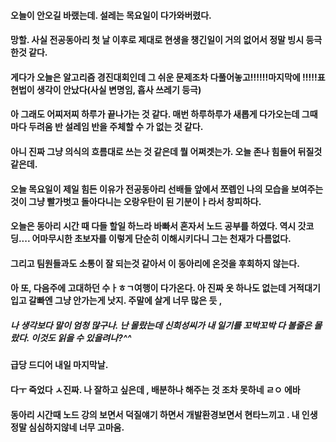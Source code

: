 #### 오늘이 안오길 바랬는데. 설레는 목요일이 다가와버렸다.
#### 망할. 사실 전공동아리 첫 날 이후로 제대로 현생을 챙긴일이 거의 없어서 정말 빙시 등극한것 같다.
#### 게다가 오늘은 알고리즘 경진대회인데 그 쉬운 문제조차 다풀어놓고!!!!!!마지막에 !!!!!표현법이 생각이 안났다(사실 변명임, 흡사 쓰레기 등극)
#### 아 그래도 어찌저찌 하루가 끝나가는 것 같다. 매번 하루하루가 새롭게 다가오는데 그때마다 두려움 반 설레임 반을 주체할 수 가 없는 것 같다.
#### 아니 진짜 그냥 의식의 흐름대로 쓰는 것 같은데 뭘 어쩌겟는가. 오늘 존나 힘들어 뒤질것 같은데.
#### 오늘 목요일이 제일 힘든 이유가 전공동아리 선배들 앞에서 쪼렙인 나의 모습을 보여주는 것이 그냥 빨가벗고 돌아다니는 오랑우탄이 된 기분이ㅏ라서 창피하다. 
#### 오늘은 동아리 시간 때 다들 할일 하느라 바빠서 혼자서 노드 공부를 하였다. 역시 갓코딩.... 어마무시한 초보자를 이렇게 단순히 이해시키다니 그는 천재가 다름없다.
#### 그리고 팀원들과도 소통이 잘 되는것 같아서 이 동아리에 온것을 후회하지 않는다.
#### 아 또, 다음주에 고대하던 수ㅏㅎㄱ여행이 다가온다. 아 진짜 옷 하나도 없는데 거적대기 입고 갈빠엔 그냥 안가는게 낫지. 주말에 살게 너무 많은 듯 ,
##### 나 생각보다 말이 엄청 많구나. 난 몰랐는데 신희성씨가 내 일기를 꼬박꼬박 다 볼줄은 몰랐다. 이것도 읽을 수 있을려나?^^
####  급당 드디어 내일 마지막날.
#### 다ㅜ 죽었다 ㅅ진짜. 나 잘하고 싶은데 , 배분하나 해주는 것 조차 못하네 ㄹㅇ 에바
#### 동아리 시간때 노드 강의 보면서 덕질얘기 하면서 개발환경보면서 현타느끼고 . 내 인생 정말 심심하지않네 너무 고마움.   